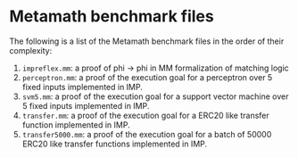 # Metamath benchmark files

The following is a list of the Metamath benchmark files in the order of their complexity:

1. `impreflex.mm`: a proof of phi -> phi in MM formalization of matching logic
2. `perceptron.mm`: a proof of the execution goal for a perceptron over 5 fixed inputs implemented in IMP.
3. `svm5.mm`: a proof of the execution goal for a support vector machine over 5 fixed inputs implemented in IMP.
4. `transfer.mm`: a proof of the execution goal for a ERC20 like transfer function implemented in IMP.
5. `transfer5000.mm`: a proof of the execution goal for a batch of 50000 ERC20 like transfer functions implemented in IMP.
